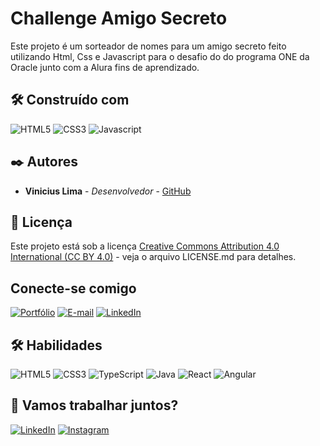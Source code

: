 # Challenge Amigo Secreto
Este projeto é um sorteador de nomes para um amigo secreto feito utilizando Html, Css e Javascript para o desafio do do programa ONE da Oracle junto com a Alura fins de aprendizado.


## 🛠️ Construído com

![HTML5](https://img.shields.io/badge/HTML5-000?style=for-the-badge&logo=html5)
![CSS3](https://img.shields.io/badge/CSS3-000?style=for-the-badge&logo=css3&logoColor=264CE4)
![Javascript](https://img.shields.io/badge/Javascript-000?style=for-the-badge&logo=javascript)

## ✒️ Autores

* **Vinicius Lima** - *Desenvolvedor* - [GitHub](https://github.com/vinimateuslima)

## 📄 Licença

Este projeto está sob a licença [Creative Commons Attribution 4.0 International (CC BY 4.0)](https://creativecommons.org/licenses/by/4.0/) - veja o arquivo LICENSE.md para detalhes.

## Conecte-se comigo

[![Portfólio](https://img.shields.io/badge/-Portfólio-30A3DC?style=for-the-badge)](https://vinimateuslima.github.io/portfolio-vinicius-lima)
[![E-mail](https://img.shields.io/badge/-Email-000?style=for-the-badge&logo=microsoft-outlook&logoColor=E94D5F)](mailto:viniciusmateus.dev@gmail.com)
[![LinkedIn](https://img.shields.io/badge/LinkedIn-000?style=for-the-badge&logo=linkedin&logoColor=0E76A8)](https://www.linkedin.com/in/vinicius-lima-924807181/)

## 🛠 Habilidades

![HTML5](https://img.shields.io/badge/HTML5-000?style=for-the-badge&logo=html5)
![CSS3](https://img.shields.io/badge/CSS3-000?style=for-the-badge&logo=css3&logoColor=264CE4)
![TypeScript](https://img.shields.io/badge/TypeScript-000?style=for-the-badge&logo=typescript)
![Java](https://img.shields.io/badge/Java-000?style=for-the-badge&logo=java)
![React](https://img.shields.io/badge/React-000?style=for-the-badge&logo=react)
![Angular](https://img.shields.io/badge/Angular-000?style=for-the-badge&logo=angular&logoColor=C3002F)

## 🔗 Vamos trabalhar juntos?
[![LinkedIn](https://img.shields.io/badge/LinkedIn-000?style=for-the-badge&logo=linkedin&logoColor=0E76A8)](https://www.linkedin.com/in/vinicius-lima-924807181/)
[![Instagram](https://img.shields.io/badge/Instagram-000?style=for-the-badge&logo=instagram)](https://www.instagram.com/viniciuslimadev/)
